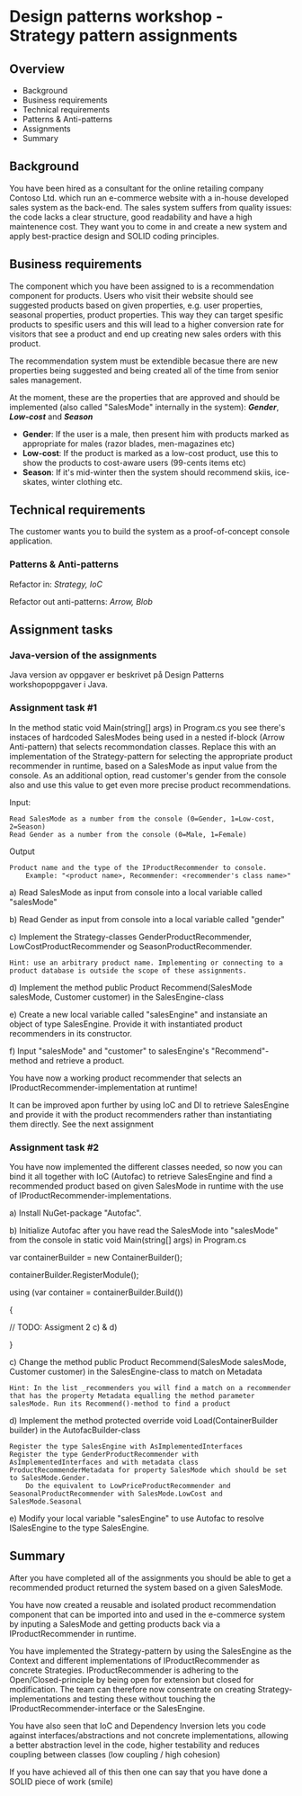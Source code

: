 Design patterns workshop - Strategy pattern assignments 
=======================================================

## Overview

* Background
* Business requirements
* Technical requirements
* Patterns & Anti-patterns
* Assignments
* Summary

## Background

You have been hired as a consultant for the online retailing company Contoso Ltd. which run an e-commerce website with a in-house developed sales system as the back-end. The sales system suffers from quality issues: the code lacks a clear structure, good readability and have a high maintenence cost. They want you to come in and create a new system and apply best-practice design and SOLID coding principles.

## Business requirements

The component which you have been assigned to is a recommendation component for products. Users who visit their website should see suggested products based on given properties, e.g. user properties, seasonal properties, product properties. This way they can target spesific products to spesific users and this will lead to a higher conversion rate for visitors that see a product and end up creating new sales orders with this product.

The recommendation system must be extendible becasue there are new properties being suggested and being created all of the time from senior sales management.

At the moment, these are the properties that are approved and should be implemented (also called "SalesMode" internally in the system): ***Gender***, ***Low-cost*** and ***Season***

* **Gender**: If the user is a male, then present him with products marked as appropriate for males (razor blades, men-magazines etc)
* **Low-cost**: If the product is marked as a low-cost product, use this to show the products to cost-aware users (99-cents items etc)
* **Season**: If it's mid-winter then the system should recommend skiis, ice-skates, winter clothing etc.

## Technical requirements

The customer wants you to build the system as a proof-of-concept console application.

### Patterns & Anti-patterns

Refactor in: *Strategy, IoC*

Refactor out anti-patterns: *Arrow, Blob*

## Assignment tasks

### Java-version of the assignments

Java version av oppgaver er beskrivet på Design Patterns workshopoppgaver i Java.

### Assignment task #1

In the method static void Main(string[] args) in Program.cs you see there's instaces of hardcoded SalesModes being used in a nested if-block (Arrow Anti-pattern) that selects recommondation classes. Replace this with an implementation of the Strategy-pattern for selecting the appropriate product recommender in runtime, based on a SalesMode as input value from the console. As an additional option, read customer's gender from the console also and use this value to get even more precise product recommendations.

Input:

    Read SalesMode as a number from the console (0=Gender, 1=Low-cost, 2=Season)
    Read Gender as a number from the console (0=Male, 1=Female)

Output

    Product name and the type of the IProductRecommender to console.
        Example: "<product name>, Recommender: <recommender's class name>"

 

a) Read SalesMode as input from console into a local variable called "salesMode"

b) Read Gender as input from console into a local variable called "gender"

c) Implement the Strategy-classes GenderProductRecommender, LowCostProductRecommender og SeasonProductRecommender.

    Hint: use an arbitrary product name. Implementing or connecting to a product database is outside the scope of these assignments.

d) Implement the method public Product Recommend(SalesMode salesMode, Customer customer) in the SalesEngine-class

e) Create a new local variable called "salesEngine" and instansiate an object of type SalesEngine. Provide it with instantiated product recommenders in its constructor.

f) Input "salesMode" and "customer" to salesEngine's "Recommend"-method and retrieve a product.

 

You have now a working product recommender that selects an IProductRecommender-implementation at runtime!

It can be improved apon further by using IoC and DI to retrieve SalesEngine and provide it with the product recommenders rather than instantiating them directly. See the next assignment

### Assignment task #2

You have now implemented the different classes needed, so now you can bind it all together with IoC (Autofac) to retrieve SalesEngine and find a recommended product based on given SalesMode in runtime with the use of IProductRecommender-implementations.

 

a) Install NuGet-package "Autofac".

b) Initialize Autofac after you have read the SalesMode into "salesMode" from the console in static void Main(string[] args) in Program.cs

var containerBuilder = new ContainerBuilder();

containerBuilder.RegisterModule<AutofacBuilder>();

using (var container = containerBuilder.Build())

{

// TODO: Assigment 2 c) & d)

}

c) Change the method public Product Recommend(SalesMode salesMode, Customer customer) in the SalesEngine-class to match on Metadata

    Hint: In the list _recommenders you will find a match on a recommender that has the property Metadata equalling the method parameter salesMode. Run its Recommend()-method to find a product

d) Implement the method protected override void Load(ContainerBuilder builder) in the AutofacBuilder-class

    Register the type SalesEngine with AsImplementedInterfaces
    Register the type GenderProductRecommender with AsImplementedInterfaces and with metadata class ProductRecommenderMetadata for property SalesMode which should be set to SalesMode.Gender.
        Do the equivalent to LowPriceProductRecommender and SeasonalProductRecommender with SalesMode.LowCost and SalesMode.Seasonal

e) Modify your local variable "salesEngine" to use Autofac to resolve ISalesEngine to the type SalesEngine.

## Summary

After you have completed all of the assignments you should be able to get a recommended product returned the system based on a given SalesMode.

You have now created a reusable and isolated product recommendation component that can be imported into and used in the e-commerce system by inputing a SalesMode and getting products back via a IProductRecommender in runtime.

You have implemented the Strategy-pattern by using the SalesEngine as the Context and different implementations of IProductRecommender as concrete Strategies. IProductRecommender is adhering to the Open/Closed-principle by being open for extension but closed for modification. The team can therefore now consentrate on creating Strategy-implementations and testing these without touching the IProductRecommender-interface or the SalesEngine.

You have also seen that IoC and Dependency Inversion lets you code against interfaces/abstractions and not concrete implementations, allowing a better abstraction level in the code, higher testability and reduces coupling between classes (low coupling / high cohesion)

If you have achieved all of this then one can say that you have done a SOLID piece of work (smile)